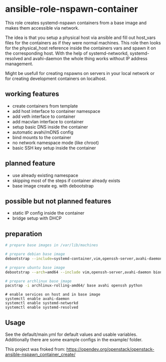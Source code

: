 # ansible-role-nspawn-container
This role creates systemd-nspawn containers from a base image and makes them accessible via network.

The idea is that you setup a physical host via ansible and fill out host_vars files for the containers as if they were normal machines.
This role then looks for the physical_host reference inside the containers vars and spawn it on the corresponding host.
With the help of systemd-networkd, systemd-resolved and avahi-daemon the whole thing works without IP address management.

Might be usefull for creating nspawns on servers in your local network or for creating development containers on localhost.

## working features
* create containers from template
* add host interface to container namespace
* add veth interface to container
* add macvlan interface to container
* setup basic DNS inside the container
* automatic avahi/mDNS config
* bind mounts to the container
* no network namespace mode (like chroot)
* basic SSH key setup inside the container

## planned feature
* use already existing namespace
* skipping most of the steps if container already exists
* base image create eg. with debootstrap 

## possible but not planned features
* static IP config inside the container
* bridge setup with DHCP

## preparation
```bash
# prepare base images in /var/lib/machines

# prepare debian base image
debootstrap --include=systemd-container,vim,openssh-server,avahi-daemon --arch=amd64 buster ./debian-buster-amd64

# prepare ubuntu base image
debootstrap --arch=amd64 --include vim,openssh-server,avahi-daemon bionic ./ubuntu-bionic-amd64 http://de.archive.ubuntu.com/ubuntu

# prepare archlinux base image
pacstrap -i archlinux-rolling-amd64/ base avahi openssh python
```

```
# enable services on host and in base image
systemctl enable avahi-daemon
systemctl enable systemd-networkd
systemctl enable systemd-resolved
```

## Usage
See the default/main.yml for default values and usable variables. Additionally there are some example configs in the example/ folder.

This project was froked from:
  https://opendev.org/openstack/openstack-ansible-nspawn_container_create/
